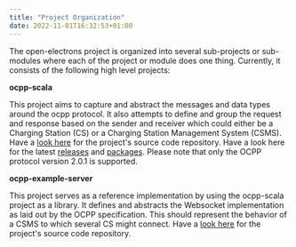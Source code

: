 ```yaml
---
title: "Project Organization"
date: 2022-11-01T16:32:53+01:00
---
```


The open-electrons project is organized into several sub-projects or sub-modules where each of the project or module does
one thing. Currently, it consists of the following high level projects:

**ocpp-scala**

This project aims to capture and abstract the messages and data types around the ocpp protocol. It also attempts to define
and group the request and response based on the sender and receiver which could either be a Charging Station (CS) or a
Charging Station Management System (CSMS). Have a [look here](https://github.com/open-electrons/ocpp-scala) for the project's 
source code repository. Have a look here for the latest [releases](https://github.com/open-electrons/ocpp-scala/releases) 
and [packages](https://github.com/orgs/open-electrons/packages?repo_name=ocpp-scala). Please note that only the OCPP
protocol version 2.0.1 is supported.

**ocpp-example-server**

This project serves as a reference implementation by using the ocpp-scala project as a library. It defines and abstracts
the Websocket implementation as laid out by the OCPP specification. This should represent the behavior of a CSMS to which
several CS might connect. Have a [look here](https://github.com/open-electrons/ocpp-example-server) 
for the project's source code repository.
